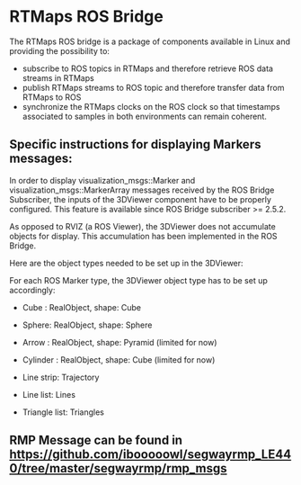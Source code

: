 # RTMaps ROS Bridge



The RTMaps ROS bridge is a package of components available in Linux and providing the possibility to:

- subscribe to ROS topics in RTMaps and therefore retrieve ROS data streams in RTMaps
- publish RTMaps streams to ROS topic and therefore transfer data from RTMaps to ROS
- synchronize the RTMaps clocks on the ROS clock so that timestamps associated to samples in both environments can remain coherent.


## Specific instructions for displaying Markers messages:

In order to display visualization_msgs::Marker and visualization_msgs::MarkerArray messages received by the ROS Bridge Subscriber, the inputs of the 3DViewer component have to be properly configured. This feature is available since ROS Bridge subscriber >= 2.5.2.

As opposed to RVIZ (a ROS Viewer), the 3DViewer does not accumulate objects for display. This accumulation has been implemented in the ROS Bridge.




Here are the object types needed to be set up in the 3DViewer:

For each ROS Marker type, the 3DViewer object type has to be set up accordingly:

- Cube : RealObject, shape: Cube

- Sphere: RealObject, shape: Sphere

- Arrow : RealObject, shape: Pyramid (limited for now)

- Cylinder : RealObject, shape: Cube (limited for now)

- Line strip: Trajectory

- Line list: Lines

- Triangle list: Triangles


## RMP Message can be found in https://github.com/ibooooowl/segwayrmp_LE440/tree/master/segwayrmp/rmp_msgs